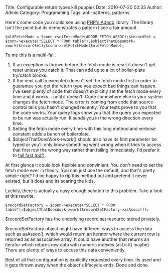 Title: Configurable return types kill puppies
Date: 2010-07-20 02:33
Author: Admin
Category: Programming
Tags: anti-patterns, patterns

Here's some code you could see using [PHP's Adodb][] library. The
library isn't the point but its demonstrates a pattern I see a fair
amount.

~~~~ {name="code"}
$oldFetchMode = $conn->setFetchMode(ADODB_FETCH_ASSOC);$recordSet = $conn->execute("SELECT * FROM table");$objectThatDoesWork->work($recordSet);$conn->setFetchMode($oldFetchMode);
~~~~

To me this is a multi-fail.

1.  If an exception is thrown before the fetch mode is reset it doesn't
    get reset unless you catch it. That can add up to a lot of
    boiler-plate try/catch blocks.
2.  If the next call to execute() doesn't set the fetch mode first in
    order to guarantee you get the return type you expect bad things can
    happen. I've seen plenty of code that doesn't explicitly set the
    fetch mode every time and it works... until it doesn't. Code
    somewhere else in your system changes the fetch mode. The error is
    coming from code that source control tells you hasn't changed
    recently. Your tests prove to you that the code works. Your query
    logs show you that the query you expected to be run was actually
    run. It sends you in the wrong direction every time.
3.  Setting the fetch mode every time with this long method and verbose
    constant adds a bunch of boilerplate.
4.  \$objectThatDoesWork-\>work() should also have its first parameter
    be typed or you'll only know something went wrong when it tries to
    access that first row the wrong way rather than failing immediately.
    I'd prefer it to [fail fast (pdf)][].

At first glance it could look flexible and convinient. You don't need to
set the fetch mode ever in theory. You can just use the default, and
that's pretty simple right? I'd be happy to rip this method out and
pretend it never existed, but it does and its scaring the kids.

Luckily, there is actually a easy enough solution to this problem. Take
a look at this rewrite.

~~~~ {name="code"}
$recordSetFactory = $conn->execute("SELECT * FROM table");$objectThatDoesWork->work($recordSetFactory->asAssoc());
~~~~

\$recordSetFactory has the underlying record set resource stored
privately.

\$recordSetFactory object might have different ways to access the data
such as asAssoc(), which would return an iterator where the current row
is returned as an associative array. It could have another that returns
an iterator which returns row data with numeric indexes (asList()
maybe). There are plenty of ways to access this data conveniently.

Best of all that configuration is explicitly requested every time. Its
used and it gets thrown away when the object's lifecycle ends. Done and
done.

[PHP's Adodb]: http://phplens.com/lens/adodb/docs-adodb.htm
  [fail fast (pdf)]: http://martinfowler.com/ieeeSoftware/failFast.pdf
